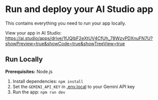 # Run and deploy your AI Studio app

This contains everything you need to run your app locally.

View your app in AI Studio: https://ai.studio/apps/drive/1fJQlbF2eXtUV4CfUh_78WzvPDXnuFN7U?showPreview=true&showCode=true&showTreeView=true

## Run Locally

**Prerequisites:**  Node.js


1. Install dependencies:
   `npm install`
2. Set the `GEMINI_API_KEY` in [.env.local](.env.local) to your Gemini API key
3. Run the app:
   `npm run dev`
